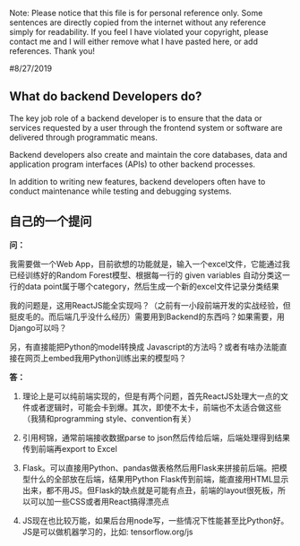 Note: Please notice that this file is for personal reference only. Some sentences are directly copied from the internet without any reference simply for readability. If you feel I have violated your copyright, please contact me and I will either remove what I have pasted here, or add references. Thank you! 

#8/27/2019 

## What do backend Developers do? 
The key job role of a backend developer is to ensure that the data or services requested by a user through the frontend system or software are delivered through programmatic means. 

Backend developers also create and maintain the core databases, data and application program interfaces (APIs) to other backend processes.

In addition to writing new features, backend developers often have to conduct maintenance while testing and debugging systems.

## 自己的一个提问

**问：** 

我需要做一个Web App，目前欲想的功能就是，输入一个excel文件，它能通过我已经训练好的Random Forest模型、根据每一行的 given variables 自动分类这一行的data point属于哪个category，然后生成一个新的excel文件记录分类结果

我的问题是，这用ReactJS能全实现吗？（之前有一小段前端开发的实战经验，但挺皮毛的。而后端几乎没什么经历）需要用到Backend的东西吗？如果需要，用Django可以吗？

另，有直接能把Python的model转换成 Javascript的方法吗？或者有啥办法能直接在网页上embed我用Python训练出来的模型吗？


**答：**
1. 理论上是可以纯前端实现的，但是有两个问题，首先ReactJS处理大一点的文件或者逻辑时，可能会卡到爆。其次，即使不太卡，前端也不太适合做这些（我猜和programming style、convention有关）

2. 引用柯锦，通常前端接收数据parse to json然后传给后端，后端处理得到结果传到前端再export to Excel

3. Flask。可以直接用Python、pandas做表格然后用Flask来拼接前后端。把模型什么的全部放在后端，结果用Python Flask传到前端，能直接用HTML显示出来，都不用JS。但Flask的缺点就是可能有点丑，前端的layout很死板，所以可以加一些CSS或者用React搞得漂亮点

4. JS现在也比较万能，如果后台用node写，一些情况下性能甚至比Python好。JS是可以做机器学习的，比如: tensorflow.org/js 